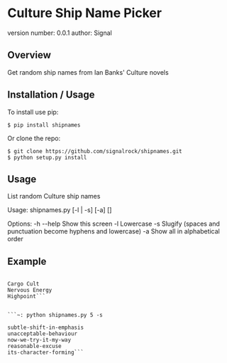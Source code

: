 Culture Ship Name Picker
===============================

version number: 0.0.1
author: Signal

Overview
--------

 Get random ship names from Ian Banks' Culture novels

Installation / Usage
--------------------

To install use pip:

    $ pip install shipnames


Or clone the repo:

    $ git clone https://github.com/signalrock/shipnames.git
    $ python setup.py install

Usage
-----

List random Culture ship names

Usage:
    shipnames.py [-l | -s] [-a] [<amount>]

Options:
    -h --help   Show this screen
    -l          Lowercase
    -s          Slugify (spaces and punctuation become hyphens and lowercase)
    -a          Show all in alphabetical order

Example
-------

```~: python shipnames.py 3

Cargo Cult
Nervous Energy
Highpoint```


```~: python shipnames.py 5 -s

subtle-shift-in-emphasis
unacceptable-behaviour
now-we-try-it-my-way
reasonable-excuse
its-character-forming```